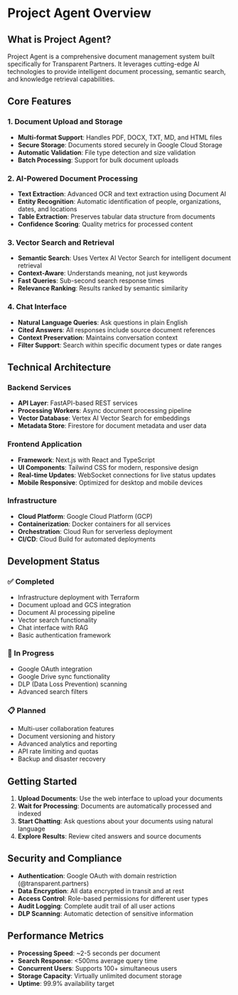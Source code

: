 # Project Agent Overview

## What is Project Agent?

Project Agent is a comprehensive document management system built specifically for Transparent Partners. It leverages cutting-edge AI technologies to provide intelligent document processing, semantic search, and knowledge retrieval capabilities.

## Core Features

### 1. Document Upload and Storage
- **Multi-format Support**: Handles PDF, DOCX, TXT, MD, and HTML files
- **Secure Storage**: Documents stored securely in Google Cloud Storage
- **Automatic Validation**: File type detection and size validation
- **Batch Processing**: Support for bulk document uploads

### 2. AI-Powered Document Processing
- **Text Extraction**: Advanced OCR and text extraction using Document AI
- **Entity Recognition**: Automatic identification of people, organizations, dates, and locations
- **Table Extraction**: Preserves tabular data structure from documents
- **Confidence Scoring**: Quality metrics for processed content

### 3. Vector Search and Retrieval
- **Semantic Search**: Uses Vertex AI Vector Search for intelligent document retrieval
- **Context-Aware**: Understands meaning, not just keywords
- **Fast Queries**: Sub-second search response times
- **Relevance Ranking**: Results ranked by semantic similarity

### 4. Chat Interface
- **Natural Language Queries**: Ask questions in plain English
- **Cited Answers**: All responses include source document references
- **Context Preservation**: Maintains conversation context
- **Filter Support**: Search within specific document types or date ranges

## Technical Architecture

### Backend Services
- **API Layer**: FastAPI-based REST services
- **Processing Workers**: Async document processing pipeline
- **Vector Database**: Vertex AI Vector Search for embeddings
- **Metadata Store**: Firestore for document metadata and user data

### Frontend Application
- **Framework**: Next.js with React and TypeScript
- **UI Components**: Tailwind CSS for modern, responsive design
- **Real-time Updates**: WebSocket connections for live status updates
- **Mobile Responsive**: Optimized for desktop and mobile devices

### Infrastructure
- **Cloud Platform**: Google Cloud Platform (GCP)
- **Containerization**: Docker containers for all services
- **Orchestration**: Cloud Run for serverless deployment
- **CI/CD**: Cloud Build for automated deployments

## Development Status

### ✅ Completed
- Infrastructure deployment with Terraform
- Document upload and GCS integration
- Document AI processing pipeline
- Vector search functionality
- Chat interface with RAG
- Basic authentication framework

### 🔄 In Progress
- Google OAuth integration
- Google Drive sync functionality
- DLP (Data Loss Prevention) scanning
- Advanced search filters

### 📋 Planned
- Multi-user collaboration features
- Document versioning and history
- Advanced analytics and reporting
- API rate limiting and quotas
- Backup and disaster recovery

## Getting Started

1. **Upload Documents**: Use the web interface to upload your documents
2. **Wait for Processing**: Documents are automatically processed and indexed
3. **Start Chatting**: Ask questions about your documents using natural language
4. **Explore Results**: Review cited answers and source documents

## Security and Compliance

- **Authentication**: Google OAuth with domain restriction (@transparent.partners)
- **Data Encryption**: All data encrypted in transit and at rest
- **Access Control**: Role-based permissions for different user types
- **Audit Logging**: Complete audit trail of all user actions
- **DLP Scanning**: Automatic detection of sensitive information

## Performance Metrics

- **Processing Speed**: ~2-5 seconds per document
- **Search Response**: <500ms average query time
- **Concurrent Users**: Supports 100+ simultaneous users
- **Storage Capacity**: Virtually unlimited document storage
- **Uptime**: 99.9% availability target
